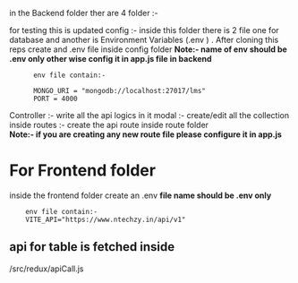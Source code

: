 in the Backend folder ther are 4 folder :-


for testing this is updated 
  config :- inside this folder there is 2 file one for database and another is Environment Variables (.env ) . After cloning this reps create and .env file inside config folder 
          <b>Note:- name of env should be .env only other wise config it in app.js file in backend </b>

          env file contain:- 
          
          MONGO_URI = "mongodb://localhost:27017/lms"
          PORT = 4000

  Controller :- write all the api logics in it 
  modal :- create/edit all the collection inside 
  routes :- create the api route inside route folder <br/>
            <b>Note:- if you are creating any new route file please configure it in app.js </b>

<h1>For Frontend folder</h1>
inside the frontend folder create an .env <b> file name should be .env only </b>

        env file contain:-  
        VITE_API="https://www.ntechzy.in/api/v1"
<h2>
  api for table is fetched inside 
</h2>
    /src/redux/apiCall.js
